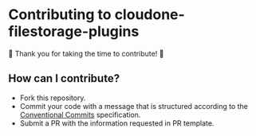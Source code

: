 # Contributing to cloudone-filestorage-plugins

:tada: Thank you for taking the time to contribute! :tada:

## How can I contribute?

- Fork this repository.
- Commit your code with a message that is structured according to the [Conventional Commits](https://www.conventionalcommits.org/en/v1.0.0-beta.2/) specification.
- Submit a PR with the information requested in PR template.
